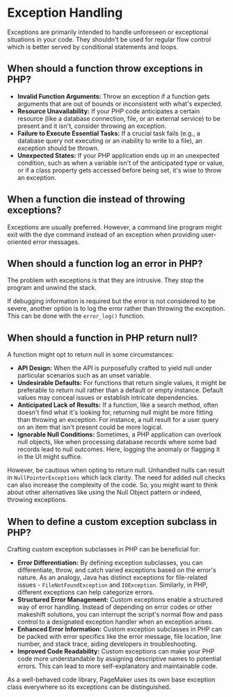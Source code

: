 # Exception Handling

Exceptions are primarily intended to handle unforeseen or exceptional situations in your code. They shouldn't be used for regular flow control which is better served by conditional statements and loops.

## When should a function throw exceptions in PHP?

* **Invalid Function Arguments:** Throw an exception if a function gets arguments that are out of bounds or inconsistent with what's expected.
* **Resource Unavailability:** If your PHP code anticipates a certain resource (like a database connection, file, or an external service) to be present and it isn't, consider throwing an exception.
* **Failure to Execute Essential Tasks:** If a crucial task fails (e.g., a database query not executing or an inability to write to a file), an exception should be thrown.
* **Unexpected States:** If your PHP application ends up in an unexpected condition, such as when a variable isn't of the anticipated type or value, or if a class property gets accessed before being set, it's wise to throw an exception.

## When a function die instead of throwing exceptions?

Exceptions are usually preferred. However, a command line program might exit with the dye command instead of an exception when providing user-oriented error messages.

## When should a function log an error in PHP?

The problem with exceptions is that they are intrusive. They stop the program and unwind the stack.

If debugging information is required but the error is not considered to be severe, another option is to log the error rather than throwing the exception. This can be done with the `error_log()` function.

## When should a function in PHP return null?

A function might opt to return null in some circumstances:

* **API Design:** When the API is purposefully crafted to yield null under particular scenarios such as an unset variable.
* **Undesirable Defaults:** For functions that return single values, it might be preferable to return null rather than a default or empty instance. Default values may conceal issues or establish intricate dependencies.
* **Anticipated Lack of Results:** If a function, like a search method, often doesn't find what it's looking for, returning null might be more fitting than throwing an exception. For instance, a null result for a user query on an item that isn't present could be more logical.
* **Ignorable Null Conditions:** Sometimes, a PHP application can overlook null objects, like when processing database records where some bad records lead to null outcomes. Here, logging the anomaly or flagging it in the UI might suffice.

However, be cautious when opting to return null. Unhandled nulls can result in `NullPointerExceptions` which lack clarity. The need for added null checks can also increase the complexity of the code. So, you might want to think about other alternatives like using the Null Object pattern or indeed, throwing exceptions.

## When to define a custom exception subclass in PHP?

Crafting custom exception subclasses in PHP can be beneficial for:

* **Error Differentiation:** By defining exception subclasses, you can differentiate, throw, and catch varied exceptions based on the error's nature. As an analogy, Java has distinct exceptions for file-related issues - `FileNotFoundException` and `IOException`. Similarly, in PHP, different exceptions can help categorize errors.
* **Structured Error Management:** Custom exceptions enable a structured way of error handling. Instead of depending on error codes or other makeshift solutions, you can interrupt the script's normal flow and pass control to a designated exception handler when an exception arises.
* **Enhanced Error Information:** Custom exception subclasses in PHP can be packed with error specifics like the error message, file location, line number, and stack trace, aiding developers in troubleshooting.
* **Improved Code Readability:** Custom exceptions can make your PHP code more understandable by assigning descriptive names to potential errors. This can lead to more self-explanatory and maintainable code.

As a well-behaved code library, PageMaker uses its own base exception class everywhere so its exceptions can be distinguished.

<!-- DSG/ChatGPT 7/25/2023 -->

